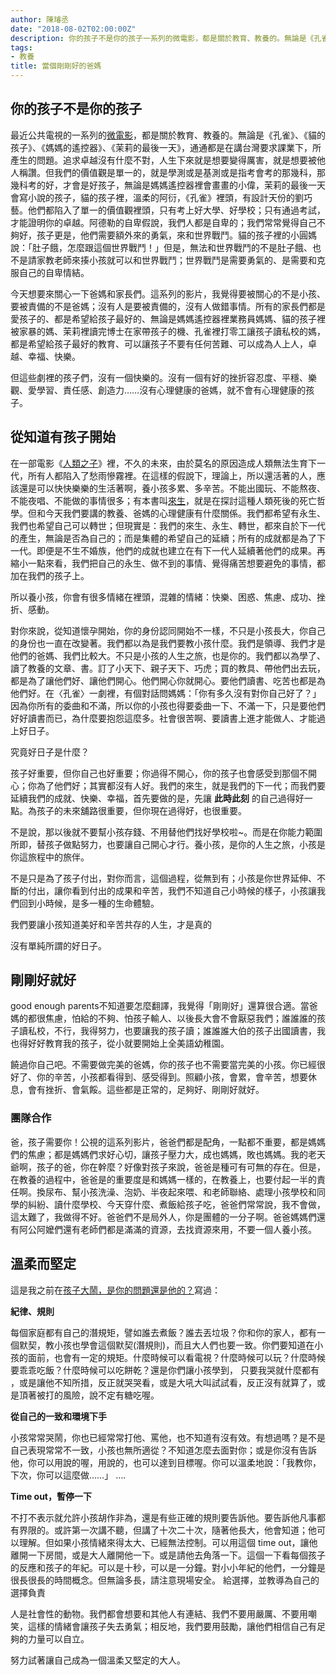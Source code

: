 ```yaml
---
author: 陳璿丞
date: "2018-08-02T02:00:00Z"
description: 你的孩子不是你的孩子一系列的微電影，都是關於教育、教養的。無論是《孔雀》、《貓的孩子》、《媽媽的遙控器》、《茉莉的最後一天》，通通都是在講台灣要求課業下，所產生的問題。追求卓越沒有什麼不對，人生下來就是想要變得厲害，就是想要被他人稱讚。但我們的價值觀是單一的，就是學測或是基測或是指考會考的那幾科，那幾科考的好，才會是好孩子。都陷入了單一的價值觀裡頭，只有考上好大學、好學校；只有通過考試，才能證明你的卓越。
tags:
- 教養
title: 當個剛剛好的爸媽
---
```



## 你的孩子不是你的孩子

最近公共電視的一系列的[微電影](https://zh.wikipedia.org/wiki/%E4%BD%A0%E7%9A%84%E5%AD%A9%E5%AD%90%E4%B8%8D%E6%98%AF%E4%BD%A0%E7%9A%84%E5%AD%A9%E5%AD%90)，都是關於教育、教養的。無論是《孔雀》、《貓的孩子》、《媽媽的遙控器》、《茉莉的最後一天》，通通都是在講台灣要求課業下，所產生的問題。追求卓越沒有什麼不對，人生下來就是想要變得厲害，就是想要被他人稱讚。但我們的價值觀是單一的，就是學測或是基測或是指考會考的那幾科，那幾科考的好，才會是好孩子，無論是媽媽遙控器裡會畫畫的小偉，茉莉的最後一天會寫小說的孩子，貓的孩子裡，溫柔的阿衍，《孔雀》裡頭，有設計天份的劉巧藝。他們都陷入了單一的價值觀裡頭，只有考上好大學、好學校；只有通過考試，才能證明你的卓越。阿德勒的自卑假說，我們人都是自卑的；我們常常覺得自己不夠好，孩子更是，他們需要額外來的勇氣，來和世界戰鬥。貓的孩子裡的小圓媽說：「肚子餓，怎麼跟這個世界戰鬥！」但是，無法和世界戰鬥的不是肚子餓、也不是請家教老師來揍小孩就可以和世界戰鬥；世界戰鬥是需要勇氣的、是需要和克服自己的自卑情結。

今天想要來關心一下爸媽和家長們。這系列的影片，我覺得要被關心的不是小孩、要被責備的不是爸媽；沒有人是要被責備的，沒有人做錯事情。所有的家長們都是愛孩子的、都是希望給孩子最好的、無論是媽媽遙控器裡業務員媽媽、貓的孩子裡被家暴的媽、茉莉裡讀完博士在家帶孩子的機、孔雀裡打零工讓孩子讀私校的媽，都是希望給孩子最好的教育、可以讓孩子不要有任何苦難、可以成為人上人，卓越、幸福、快樂。

但這些劇裡的孩子們，沒有一個快樂的。沒有一個有好的挫折容忍度、平穩、樂觀、愛學習、責任感、創造力……沒有心理健康的爸媽，就不會有心理健康的孩子。

<!--more-->

## 從知道有孩子開始

在一部電影《[人類之子](https://zh.wikipedia.org/zh-tw/%E4%BA%BA%E9%A1%9E%E4%B9%8B%E5%AD%90)》裡，不久的未來，由於莫名的原因造成人類無法生育下一代，所有人都陷入了愁雨慘霧裡。在這樣的假說下，理論上，所以還活著的人，應該還是可以快快樂樂的生活著啊，養小孩多累、多辛苦。不能出國玩、不能熬夜、不能夜唱、不能做的事情很多；有本書叫[來生](https://www.books.com.tw/products/0010696382?utm_source=poligen&utm_medium=ap-books&utm_content=recommend&utm_campaign=ap-201808)，就是在探討這種人類死後的死亡哲學。但和今天我們要講的教養、爸媽的心理健康有什麼關係。我們都希望有永生、我們也希望自己可以轉世；但現實是：我們的來生、永生、轉世，都來自於下一代的產生，無論是否為自己的；而是集體的希望自己的延續；所有的成就都是為了下一代。即便是不生不婚族，他們的成就也建立在有下一代人延續著他們的成果。再縮小一點來看，我們把自己的永生、做不到的事情、覺得痛苦想要避免的事情，都加在我們的孩子上。

所以養小孩，你會有很多情緒在裡頭，混雜的情緒：快樂、困惑、焦慮、成功、挫折、感動。

對你來說，從知道懷孕開始，你的身份認同開始不一樣，不只是小孩長大，你自己的身份也一直在改變著。我們都以為是我們要教小孩什麼。我們是領導、我們才是他們的爸媽、我們比較大。不只是小孩的人生之旅，也是你的。我們都以為學了、讀了教養的文章、書。訂了小天下、親子天下、巧虎；買的教具、帶他們出去玩，都是為了讓他們好、讓他們開心。他們開心你就開心。要他們讀書、吃苦也都是為他們好。在〈孔雀〉一劇裡，有個對話問媽媽：「你有多久沒有對你自己好了？」因為你所有的委曲和不滿，所以你的小孩也得要委曲一下、不滿一下，只是要他們好好讀書而已，為什麼要抱怨這麼多。社會很苦啊、要讀書上進才能做人、才能過上好日子。

究竟好日子是什麼？

孩子好重要，但你自己也好重要；你過得不開心，你的孩子也會感受到那個不開心；你為了他們好；其實都沒有人好。我們的來生，就是我們的下一代；而我們要延續我們的成就、快樂、幸福，首先要做的是，先讓 **此時此刻** 的自己過得好一點。為孩子的未來舖路很重要，但你現在過得好，也很重要。

不是說，那以後就不要幫小孩存錢、不用替他們找好學校啦~。而是在你能力範圍所即，替孩子做點努力，也要讓自己開心才行。養小孩，是你的人生之旅，小孩是你這旅程中的旅伴。

不是只是為了孩子付出，對你而言，這個過程，從無到有；小孩是你世界延伸、不斷的付出，讓你看到付出的成果和辛苦，我們不知道自己小時候的樣子，小孩讓我們回到小時候，是多一種的生命體驗。

我們要讓小孩知道美好和辛苦共存的人生，才是真的

沒有單純所謂的好日子。

## 剛剛好就好

good enough parents不知道要怎麼翻譯，我覺得「剛剛好」還算很合適。當爸媽的都很焦慮，怕給的不夠、怕孩子輸人、以後長大會不會厭惡我們；誰誰誰的孩子讀私校，不行，我得努力，也要讓我的孩子讀；誰誰誰大伯的孩子出國讀書，我也得好好教育我的孩子，從小就要開始上全美語幼稚園。

饒過你自己吧。不需要做完美的爸媽，你的孩子也不需要當完美的小孩。你已經很好了、你的辛苦，小孩都看得到、感受得到。照顧小孩，會累，會辛苦，想要休息，會有挫折、會氣餒。這些都是正常的，足夠好、剛剛好就好。

### 團隊合作

爸，孩子需要你！公視的這系列影片，爸爸們都是配角，一點都不重要，都是媽媽們的焦慮；都是媽媽們求好心切，讓孩子壓力大，成也媽媽，敗也媽媽。我的老天爺啊，孩子的爸，你在幹麼？好像對孩子來說，爸爸是種可有可無的存在。但是，在教養的過程中，爸爸是的重要度是和媽媽一樣的，在教養上，也要付起一半的責任啊。換尿布、幫小孩洗澡、泡奶、半夜起來喂、和老師聯絡、處理小孩學校和同學的糾紛、讀什麼學校、今天穿什麼、煮飯給孩子吃，爸爸們常常說，我不會做，這太難了，我做得不好。爸爸們不是局外人，你是團體的一分子啊。爸爸媽媽們還有阿公阿嬤們還有老師們都是滿滿的資源，去找資源來用，不要一個人養小孩。

## 溫柔而堅定

這是我之前在[孩子大鬧，是你的問題還是他的？](https://anatomind.com/blog/5-year-old-adler/)寫過：

**紀律、規則**

每個家庭都有自己的潛規矩，譬如誰去煮飯？誰去丟垃圾？你和你的家人，都有一個默契，教小孩也學會這個默契(潛規則)，而且大人們也要一致。你們要知道在小孩的面前，也會有一定的規矩。什麼時候可以看電視？什麼時候可以玩？什麼時候要乖乖吃飯？什麼時候可以吃餅乾？還是你們讓小孩學到，
只要我哭就什麼都有 ，或是讓他不知所措，反正就哭哭看，或是大吼大叫試試看，反正沒有就算了，或是頂著被打的風險，說不定有糖吃喔。

**從自己的一致和環境下手**

小孩常常哭鬧，你也已經常常打他、罵他，也不知道有沒有效。有想過嗎？是不是自己表現常常不一致，小孩也無所適從？不知道怎麼去面對你；或是你沒有告訴他，你可以用說的喔，用說的，也可以達到目標喔。你可以溫柔地說：「我教你，下次，你可以這麼做……」
….

**Time
out，暫停一下**

不打不表示就允許小孩胡作非為，還是有些正確的規則要告訴他。要告訴他凡事都有界限的。或許第一次講不聽，但講了十次二十次，隨著他長大，他會知道；他可以理解。但如果小孩情緒來得太大、已經無法控制。可以用這個
time out，讓他離開一下房間，或是大人離開他一下。或是請他去角落一下。這個一下看每個孩子的反應和孩子的年紀。可以是十秒，可以是一分鐘。對小小年紀的他們，一分鐘是很長很長的時間概念。但無論多長，請注意現場安全。
給選擇，並教導為自己的選擇負責


人是社會性的動物。我們都會想要和其他人有連結、我們不要用嚴厲、不要用嘲笑，這樣的情緒會讓孩子失去勇氣；相反地，我們要用鼓勵，讓他們相信自己有足夠的力量可以自立。

努力試著讓自己成為一個溫柔又堅定的大人。

